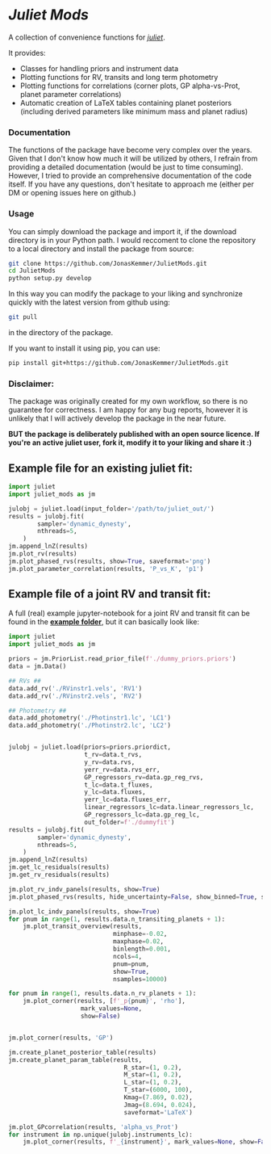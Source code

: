 # *Juliet Mods*

A collection of convenience functions for [*juliet*](http://juliet.readthedocs.io).

It provides:
* Classes for handling priors and instrument data
* Plotting functions for RV, transits and long term photometry
* Plotting functions for correlations (corner plots, GP alpha-vs-Prot, planet parameter correlations)
* Automatic creation of LaTeX tables containing planet posteriors (including derived parameters like minimum mass and planet radius)

### Documentation
 The functions of the package have become very complex over the years. Given that I don't know how much it will be utilized by others, I refrain from providing a detailed documentation (would be just to time consuming). However, I tried to provide an comprehensive documentation of the code itself. If you have any questions, don't hesitate to approach me (either per DM or opening issues here on github.)

### Usage
You can simply download the package and import it, if the download directory is in your Python path. I would reccoment to clone the repository to a local directory and install the package from source:

```bash
git clone https://github.com/JonasKemmer/JulietMods.git
cd JulietMods
python setup.py develop
```
In this way you can modify the package to your liking and synchronize quickly with the latest version from github using:
```bash
git pull
```
in the directory of the package.

If you want to install it using pip, you can use:

```bash
pip install git+https://github.com/JonasKemmer/JulietMods.git
```


### Disclaimer:
The package was originally created for my own workflow, so there is no guarantee for correctness. I am happy for any bug reports, however it is unlikely that I will actively develop the package in the near future.

**BUT the package is deliberately published with an open source licence. If you're an active juliet user, fork it, modify it to your liking and share it :)**

## Example file for an existing juliet fit:
```python
import juliet
import juliet_mods as jm

julobj = juliet.load(input_folder='/path/to/juliet_out/')
results = julobj.fit(
        sampler='dynamic_dynesty',
        nthreads=5,
    )
jm.append_lnZ(results)
jm.plot_rv(results)
jm.plot_phased_rvs(results, show=True, saveformat='png')
jm.plot_parameter_correlation(results, 'P_vs_K', 'p1')
```


## Example file of a joint RV and transit fit:
A full (real) example jupyter-notebook for a joint RV and transit fit can be found in the [**example folder**](https://github.com/JonasKemmer/JulietMods/blob/master/examples/Joint_RV_and_transit_fit.ipynb),
but it can basically look like:
```python
import juliet
import juliet_mods as jm

priors = jm.PriorList.read_prior_file(f'./dummy_priors.priors')
data = jm.Data()

## RVs ##
data.add_rv('./RVinstr1.vels', 'RV1')
data.add_rv('./RVinstr2.vels', 'RV2')

## Photometry ##
data.add_photometry('./Photinstr1.lc', 'LC1')
data.add_photometry('./Photinstr2.lc', 'LC2')


julobj = juliet.load(priors=priors.priordict,
                     t_rv=data.t_rvs,
                     y_rv=data.rvs,
                     yerr_rv=data.rvs_err,
                     GP_regressors_rv=data.gp_reg_rvs,
                     t_lc=data.t_fluxes,
                     y_lc=data.fluxes,
                     yerr_lc=data.fluxes_err,
                     linear_regressors_lc=data.linear_regressors_lc,
                     GP_regressors_lc=data.gp_reg_lc,
                     out_folder=f'./dummyfit')
results = julobj.fit(
        sampler='dynamic_dynesty',
        nthreads=5,
    )
jm.append_lnZ(results)
jm.get_lc_residuals(results)
jm.get_rv_residuals(results)

jm.plot_rv_indv_panels(results, show=True)
jm.plot_phased_rvs(results, hide_uncertainty=False, show_binned=True, show=True)

jm.plot_lc_indv_panels(results, show=True)
for pnum in range(1, results.data.n_transiting_planets + 1):
    jm.plot_transit_overview(results,
                             minphase=-0.02,
                             maxphase=0.02,
                             binlength=0.001,
                             ncols=4,
                             pnum=pnum,
                             show=True,
                             nsamples=10000)

for pnum in range(1, results.data.n_rv_planets + 1):
    jm.plot_corner(results, [f'_p{pnum}', 'rho'],
                    mark_values=None,
                    show=False)


jm.plot_corner(results, 'GP')

jm.create_planet_posterior_table(results)
jm.create_planet_param_table(results,
                                R_star=(1, 0.2),
                                M_star=(1, 0.2),
                                L_star=(1, 0.2),
                                T_star=(6000, 100),
                                Kmag=(7.869, 0.02),
                                Jmag=(8.694, 0.024),
                                saveformat='LaTeX')

jm.plot_GPcorrelation(results, 'alpha_vs_Prot')
for instrument in np.unique(julobj.instruments_lc):
    jm.plot_corner(results, f'_{instrument}', mark_values=None, show=False)
```